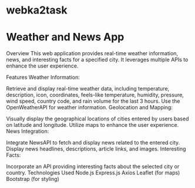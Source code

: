 # webka2task
# Weather and News App
Overview
This web application provides real-time weather information, news, and interesting facts for a specified city. It leverages multiple APIs to enhance the user experience.

Features
Weather Information:

Retrieve and display real-time weather data, including temperature, description, icon, coordinates, feels-like temperature, humidity, pressure, wind speed, country code, and rain volume for the last 3 hours.
Use the OpenWeatherAPI for weather information.
Geolocation and Mapping:

Visually display the geographical locations of cities entered by users based on latitude and longitude.
Utilize maps to enhance the user experience.
News Integration:

Integrate NewsAPI to fetch and display news related to the entered city.
Display news headlines, descriptions, article links, and images.
Interesting Facts:

Incorporate an API providing interesting facts about the selected city or country.
Technologies Used
Node.js
Express.js
Axios
Leaflet (for maps)
Bootstrap (for styling)
